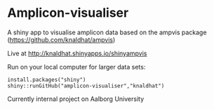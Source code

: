 # Amplicon-visualiser
A shiny app to visualise amplicon data based on the ampvis package (https://github.com/knaldhat/ampvis)

Live at http://knaldhat.shinyapps.io/shinyampvis

Run on your local computer for larger data sets:
```
install.packages("shiny")
shiny::runGitHub("amplicon-visualiser","knaldhat")
```

Currently internal project on Aalborg University
